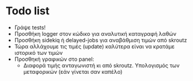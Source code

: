 # Todo list

* Γράψε tests!
* Προσθήκη logger στον κώδικο για αναλυτική καταγραφή λαθών
* Προσθήκη sidekiq ή delayed-jobs για αναβάθμιση τιμών από skroutz
* Τώρα αλλάχουμε τις τιμές (update) καλύτερα είναι να κρατάμε ιστορικό των τιμών
* Προσθηκή γραφικών στο panel:
  * Διαφορά τιμής ανταγωνιστή κι από skroutz. Υπολογισμός των μεταφορικών (εάν γίνεται σαν καπέλο)
